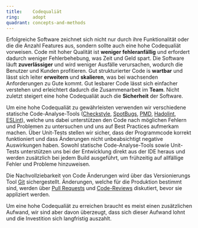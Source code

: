 ```yaml
---
title:    Codequaliät  
ring:     adopt  
quadrant: concepts-and-methods
---
```


Erfolgreiche Software zeichnet sich nicht nur durch ihre Funktionalität oder die die Anzahl Features aus, sondern sollte
auch eine hohe Codequaliät vorweisen. Code mit hoher Qualität ist **weniger fehleranfällig** und erfordert dadurch
weniger Fehlerbehebung, was Zeit und Geld spart. Die Software läuft **zuverlässiger** und wird weniger Ausfälle
verursachen, wodurch die Benutzer und Kunden profitieren. Gut strukturierter Code is **wartbar** und lässt sich
leiter **erweitern** und **skalieren**, was bei wachsenden Anforderungen zu Gute kommt. Gut lesbarer Code lässt sich
einfacher verstehen und erleichtert dadurch die Zusammenarbeit im **Team**. Nicht zuletzt steigert eine hohe Codequaliät
auch die **Sicherheit** der Software.

Um eine hohe Codequaliät zu gewährleisten verwenden wir verschiedene statische
Code-Analyse-Tools ([Checkstyle][checkstyle], [SpotBugs][spotbugs], [PMD][pmd], [Hadolint][hadolint], [ESLint][eslint]),
welche uns dabei unterstützen den Code nach möglichen Fehlern und Problemen zu untersuchen und uns auf Best Practices
aufmerkam machen. Über Unit-Tests stellen wir sicher, dass der Programmcode korrekt funktioniert und dass Änderungen
nicht unbeabsichtigt negative Auswirkungen haben. Sowohl statische Code-Analyse-Tools sowie Unit-Tests unterstützen uns
bei der Entwicklung direkt aus der IDE heraus und werden zusätzlich bei jedem Build ausgeführt, um frühzeitig auf
allfällige Fehler und Probleme hinzuweisen.

Die Nachvollziebarkeit von Code Änderungen wird über das Versionierungs Tool [Git][git] sichergestellt. Änderungen,
welche für die Produktion bestimmt sind, werden über [Pull Requests][pr]
und [Code-Reviews][code-reviews] diskutiert, bevor sie appliziert werden.

Um eine hohe Codequaliät zu erreichen braucht es meist einen zusätzlichen Aufwand, wir sind aber davon überzeugt, dass
sich dieser Aufwand lohnt und die Investition sich langfristig auszahlt.

[checkstyle]: https://checkstyle.github.io
[spotbugs]: https://spotbugs.github.io/
[pmd]: https://pmd.github.io/
[hadolint]: https://hadolint.github.io/hadolint/
[eslint]: https://eslint.org/
[git]: https://git-scm.com/
[pr]: https://www.atlassian.com/git/tutorials/making-a-pull-request
[code-reviews]: https://www.atlassian.com/agile/software-development/code-reviews